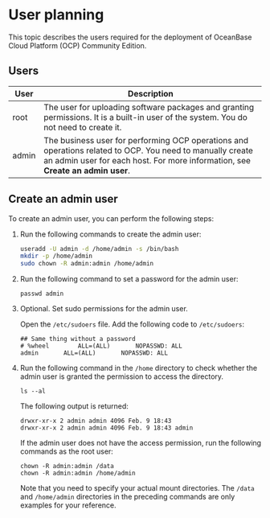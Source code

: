 User planning 
==================================

This topic describes the users required for the deployment of OceanBase Cloud Platform (OCP) Community Edition. 

Users 
--------------------------



| User  |                                                                                                           Description                                                                                                           |
|-------|---------------------------------------------------------------------------------------------------------------------------------------------------------------------------------------------------------------------------------|
| root  | The user for uploading software packages and granting permissions. It is a built-in user of the system. You do not need to create it.                                                                                           |
| admin | The business user for performing OCP operations and operations related to OCP. You need to manually create an admin user for each host. For more information, see **Create an admin user**. |



Create an admin user 
-----------------------------------------

To create an admin user, you can perform the following steps: 

1. Run the following commands to create the admin user: 

   ```bash
   useradd -U admin -d /home/admin -s /bin/bash
   mkdir -p /home/admin
   sudo chown -R admin:admin /home/admin
   ```

   
   

2. Run the following command to set a password for the admin user: 

   ```shell
   passwd admin
   ```

   
   

3. Optional. Set sudo permissions for the admin user. 

   Open the `/etc/sudoers` file. Add the following code to `/etc/sudoers`:

   ```shell
   ## Same thing without a password
   # %wheel        ALL=(ALL)       NOPASSWD: ALL
   admin       ALL=(ALL)       NOPASSWD: ALL
   ```

   
   

4. Run the following command in the `/home` directory to check whether the admin user is granted the permission to access the directory. 

   ```shell
   ls --al
   ```

   

   The following output is returned:

   ```shell
   drwxr-xr-x 2 admin admin 4096 Feb. 9 18:43 
   drwxr-xr-x 2 admin admin 4096 Feb. 9 18:43 admin
   ```

   

   If the admin user does not have the access permission, run the following commands as the root user:

   ```shell
   chown -R admin:admin /data
   chown -R admin:admin /home/admin
   ```

   

   Note that you need to specify your actual mount directories. The `/data` and `/home/admin` directories in the preceding commands are only examples for your reference.
   




